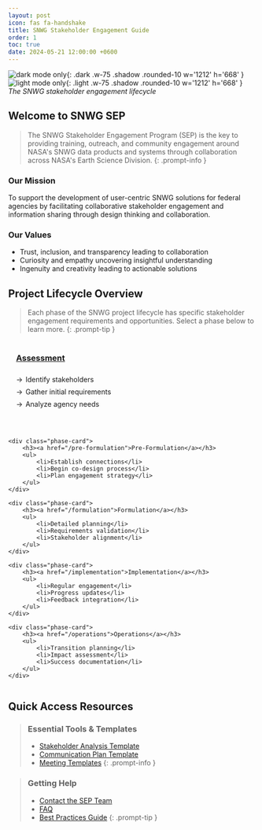 ```yaml
---
layout: post
icon: fas fa-handshake
title: SNWG Stakeholder Engagement Guide
order: 1
toc: true
date: 2024-05-21 12:00:00 +0600
---
```


![dark mode only](assets/DarkModeSEPGraphic.png){: .dark .w-75 .shadow .rounded-10 w='1212' h='668' }
![light mode only](assets/LightModeSEPGraphic.png){: .light .w-75 .shadow .rounded-10 w='1212' h='668' }
_The SNWG stakeholder engagement lifecycle_

## Welcome to SNWG SEP

> The SNWG Stakeholder Engagement Program (SEP) is the key to providing training, outreach, and community engagement around NASA's SNWG data products and systems through collaboration across NASA's Earth Science Division.
{: .prompt-info }

### Our Mission
To support the development of user-centric SNWG solutions for federal agencies by facilitating collaborative stakeholder engagement and information sharing through design thinking and collaboration.

### Our Values
* Trust, inclusion, and transparency leading to collaboration
* Curiosity and empathy uncovering insightful understanding
* Ingenuity and creativity leading to actionable solutions

## Project Lifecycle Overview

> Each phase of the SNWG project lifecycle has specific stakeholder engagement requirements and opportunities. Select a phase below to learn more.
{: .prompt-tip }

<div class="phase-grid">
    <div class="phase-card">
        <h3><a href="/assessment">Assessment</a></h3>
        <ul>
            <li>Identify stakeholders</li>
            <li>Gather initial requirements</li>
            <li>Analyze agency needs</li>
        </ul>
    </div>

    <div class="phase-card">
        <h3><a href="/pre-formulation">Pre-Formulation</a></h3>
        <ul>
            <li>Establish connections</li>
            <li>Begin co-design process</li>
            <li>Plan engagement strategy</li>
        </ul>
    </div>

    <div class="phase-card">
        <h3><a href="/formulation">Formulation</a></h3>
        <ul>
            <li>Detailed planning</li>
            <li>Requirements validation</li>
            <li>Stakeholder alignment</li>
        </ul>
    </div>

    <div class="phase-card">
        <h3><a href="/implementation">Implementation</a></h3>
        <ul>
            <li>Regular engagement</li>
            <li>Progress updates</li>
            <li>Feedback integration</li>
        </ul>
    </div>

    <div class="phase-card">
        <h3><a href="/operations">Operations</a></h3>
        <ul>
            <li>Transition planning</li>
            <li>Impact assessment</li>
            <li>Success documentation</li>
        </ul>
    </div>
</div>

## Quick Access Resources

> ### Essential Tools & Templates
> * [Stakeholder Analysis Template](/resources/stakeholder-analysis)
> * [Communication Plan Template](/resources/communication-plan)
> * [Meeting Templates](/resources/meeting-templates)
{: .prompt-info }

> ### Getting Help
> * [Contact the SEP Team](/contact)
> * [FAQ](/faq)
> * [Best Practices Guide](/best-practices)
{: .prompt-tip }

<style>
.phase-grid {
    display: grid;
    grid-template-columns: repeat(auto-fit, minmax(250px, 1fr));
    gap: 1rem;
    margin: 1.5rem 0;
}

.phase-card {
    padding: 1rem;
    border: 1px solid var(--border-color);
    border-radius: 8px;
    background-color: var(--card-bg);
}

.phase-card h3 {
    margin-top: 0;
    padding-bottom: 0.5rem;
    border-bottom: 2px solid var(--border-color);
}

.phase-card ul {
    list-style-type: none;
    padding-left: 0;
}

.phase-card li {
    margin: 0.5rem 0;
    padding-left: 1.2rem;
    position: relative;
}

.phase-card li:before {
    content: "→";
    position: absolute;
    left: 0;
    color: var(--link-color);
}
</style>